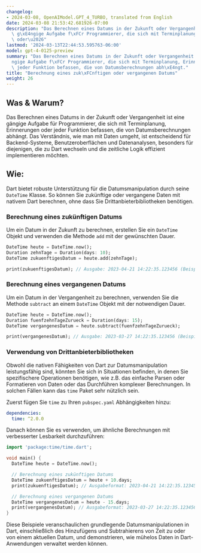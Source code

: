 ```yaml
---
changelog:
- 2024-03-08, OpenAIModel.GPT_4_TURBO, translated from English
date: 2024-03-08 21:53:42.681926-07:00
description: "Das Berechnen eines Datums in der Zukunft oder Vergangenheit ist eine\
  \ g\xE4ngige Aufgabe f\xFCr Programmierer, die sich mit Terminplanung, Erinnerungen\
  \ oder\u2026"
lastmod: '2024-03-13T22:44:53.595763-06:00'
model: gpt-4-0125-preview
summary: "Das Berechnen eines Datums in der Zukunft oder Vergangenheit ist eine g\xE4\
  ngige Aufgabe f\xFCr Programmierer, die sich mit Terminplanung, Erinnerungen oder\
  \ jeder Funktion befassen, die von Datumsberechnungen abh\xE4ngt."
title: "Berechnung eines zuk\xFCnftigen oder vergangenen Datums"
weight: 26
---
```


## Was & Warum?
Das Berechnen eines Datums in der Zukunft oder Vergangenheit ist eine gängige Aufgabe für Programmierer, die sich mit Terminplanung, Erinnerungen oder jeder Funktion befassen, die von Datumsberechnungen abhängt. Das Verständnis, wie man mit Daten umgeht, ist entscheidend für Backend-Systeme, Benutzeroberflächen und Datenanalysen, besonders für diejenigen, die zu Dart wechseln und die zeitliche Logik effizient implementieren möchten.

## Wie:
Dart bietet robuste Unterstützung für die Datumsmanipulation durch seine `DateTime` Klasse. So können Sie zukünftige oder vergangene Daten mit nativem Dart berechnen, ohne dass Sie Drittanbieterbibliotheken benötigen.

### Berechnung eines zukünftigen Datums
Um ein Datum in der Zukunft zu berechnen, erstellen Sie ein `DateTime` Objekt und verwenden die Methode `add` mit der gewünschten Dauer.

```dart
DateTime heute = DateTime.now();
Duration zehnTage = Duration(days: 10);
DateTime zukuenftigesDatum = heute.add(zehnTage);

print(zukuenftigesDatum); // Ausgabe: 2023-04-21 14:22:35.123456 (Beispielausgabe, hängt vom aktuellen Datum und Zeit ab)
```

### Berechnung eines vergangenen Datums
Um ein Datum in der Vergangenheit zu berechnen, verwenden Sie die Methode `subtract` an einem `DateTime` Objekt mit der notwendigen Dauer.

```dart
DateTime heute = DateTime.now();
Duration fuenfzehnTageZurueck = Duration(days: 15);
DateTime vergangenesDatum = heute.subtract(fuenfzehnTageZurueck);

print(vergangenesDatum); // Ausgabe: 2023-03-27 14:22:35.123456 (Beispielausgabe, hängt vom aktuellen Datum und Zeit ab)
```

### Verwendung von Drittanbieterbibliotheken
Obwohl die nativen Fähigkeiten von Dart zur Datumsmanipulation leistungsfähig sind, könnten Sie sich in Situationen befinden, in denen Sie spezifischere Operationen benötigen, wie z.B. das einfache Parsen oder Formatieren von Daten oder das Durchführen komplexer Berechnungen. In solchen Fällen kann das `time` Paket sehr nützlich sein.

Zuerst fügen Sie `time` zu Ihren `pubspec.yaml` Abhängigkeiten hinzu:

```yaml
dependencies:
  time: ^2.0.0
```

Danach können Sie es verwenden, um ähnliche Berechnungen mit verbesserter Lesbarkeit durchzuführen:

```dart
import 'package:time/time.dart';

void main() {
  DateTime heute = DateTime.now();

  // Berechnung eines zukünftigen Datums
  DateTime zukuenftigesDatum = heute + 10.days;
  print(zukuenftigesDatum); // Ausgabeformat: 2023-04-21 14:22:35.123456

  // Berechnung eines vergangenen Datums
  DateTime vergangenesDatum = heute - 15.days;
  print(vergangenesDatum); // Ausgabeformat: 2023-03-27 14:22:35.123456
}
```

Diese Beispiele veranschaulichen grundlegende Datumsmanipulationen in Dart, einschließlich des Hinzufügens und Subtrahierens von Zeit zu oder von einem aktuellen Datum, und demonstrieren, wie mühelos Daten in Dart-Anwendungen verwaltet werden können.
